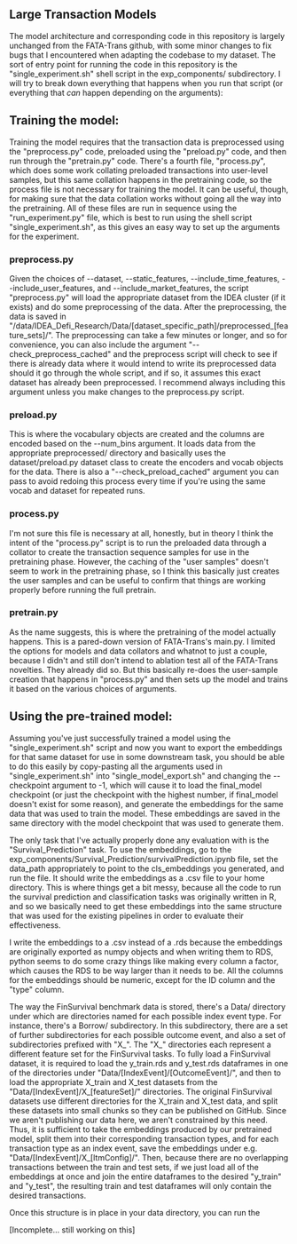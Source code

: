 ## Large Transaction Models

The model architecture and corresponding code in this repository is largely unchanged from the FATA-Trans github, with some minor changes to fix bugs that I encountered when adapting the codebase to my dataset. The sort of entry point for running the code in this repository is the "single_experiment.sh" shell script in the exp_components/ subdirectory. I will try to break down everything that happens when you run that script (or everything that _can_ happen depending on the arguments):

## Training the model:

Training the model requires that the transaction data is preprocessed using the "preprocess.py" code, preloaded using the "preload.py" code, and then run through the "pretrain.py" code. There's a fourth file, "process.py", which does some work collating preloaded transactions into user-level samples, but this same collation happens in the pretraining code, so the process file is not necessary for training the model. It can be useful, though, for making sure that the data collation works without going all the way into the pretraining. All of these files are run in sequence using the "run_experiment.py" file, which is best to run using the shell script "single_experiment.sh", as this gives an easy way to set up the arguments for the experiment.

### preprocess.py

Given the choices of --dataset, --static_features, --include_time_features, --include_user_features,  and --include_market_features, the script "preprocess.py" will load the appropriate dataset from the IDEA cluster (if it exists) and do some preprocessing of the data. After the preprocessing, the data is saved in "/data/IDEA_Defi_Research/Data/[dataset_specific_path]/preprocessed_[feature_sets]/". The preprocessing can take a few minutes or longer, and so for convenience, you can also include the argument "--check_preprocess_cached" and the preprocess script will check to see if there is already data where it would intend to write its preprocessed data should it go through the whole script, and if so, it assumes this exact dataset has already been preprocessed. I recommend always including this argument unless you make changes to the preprocess.py script.

### preload.py

This is where the vocabulary objects are created and the columns are encoded based on the --num_bins argument. It loads data from the appropriate preprocessed/ directory and basically uses the dataset/preload.py dataset class to create the encoders and vocab objects for the data. There is also a "--check_preload_cached" argument you can pass to avoid redoing this process every time if you're using the same vocab and dataset for repeated runs.

### process.py

I'm not sure this file is necessary at all, honestly, but in theory I think the intent of the "process.py" script is to run the preloaded data through a collator to create the transaction sequence samples for use in the pretraining phase. However, the caching of the "user samples" doesn't seem to work in the pretraining phase, so I think this basically just creates the user samples and can be useful to confirm that things are working properly before running the full pretrain.

### pretrain.py

As the name suggests, this is where the pretraining of the model actually happens. This is a pared-down version of FATA-Trans's main.py. I limited the options for models and data collators and whatnot to just a couple, because I didn't and still don't intend to ablation test all of the FATA-Trans novelties. They already did so. But this basically re-does the user-sample creation that happens in "process.py" and then sets up the model and trains it based on the various choices of arguments.

## Using the pre-trained model:
Assuming you've just successfully trained a model using the "single_experiment.sh" script and now you want to export the embeddings for that same dataset for use in some downstream task, you should be able to do this easily by copy-pasting all the arguments used in "single_experiment.sh" into "single_model_export.sh" and changing the --checkpoint argument to -1, which will cause it to load the final_model checkpoint (or just the checkpoint with the highest number, if final_model doesn't exist for some reason), and generate the embeddings for the same data that was used to train the model. These embeddings are saved in the same directory with the model checkpoint that was used to generate them.

The only task that I've actually properly done any evaluation with is the "Survival_Prediction" task. To use the embeddings, go to the exp_components/Survival_Prediction/survivalPrediction.ipynb file, set the data_path appropriately to point to the cls_embeddings you generated, and run the file. It should write the embeddings as a .csv file to your home directory. This is where things get a bit messy, because all the code to run the survival prediction and classification tasks was originally written in R, and so we basically need to get these embeddings into the same structure that was used for the existing pipelines in order to evaluate their effectiveness.

I write the embeddings to a .csv instead of a .rds because the embeddings are originally exported as numpy objects and when writing them to RDS, python seems to do some crazy things like making every column a factor, which causes the RDS to be way larger than it needs to be. All the columns for the embeddings should be numeric, except for the ID column and the "type" column. 

The way the FinSurvival benchmark data is stored, there's a Data/ directory under which are directories named for each possible index event type. For instance, there's a Borrow/ subdirectory. In this subdirectory, there are a set of further subdirectories for each possible outcome event, and also a set of subdirectories prefixed with "X_". The "X_" directories each represent a different feature set for the FinSurvival tasks. To fully load a FinSurvival dataset, it is required to load the y_train.rds and y_test.rds dataframes in one of the directories under "Data/[IndexEvent]/[OutcomeEvent]/", and then to load the appropriate X_train and X_test datasets from the "Data/[IndexEvent]/X_[featureSet]/" directories. The original FinSurvival datasets use different directories for the X_train and X_test data, and split these datasets into small chunks so they can be published on GitHub. Since we aren't publishing our data here, we aren't constrained by this need. Thus, it is sufficient to take the embeddings produced by our pretrained model, split them into their corresponding transaction types, and for each transaction type as an index event, save the embeddings under e.g. "Data/[IndexEvent]/X_[ltmConfig]/". Then, because there are no overlapping transactions between the train and test sets, if we just load all of the embeddings at once and join the entire dataframes to the desired "y_train" and "y_test", the resulting train and test dataframes will only contain the desired transactions.

Once this structure is in place in your data directory, you can run the 

[Incomplete... still working on this]

